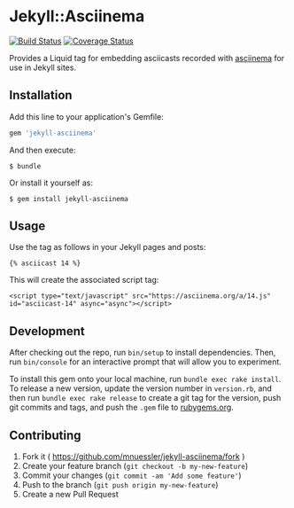 # Jekyll::Asciinema

[![Build Status](https://travis-ci.org/mnuessler/jekyll-asciinema.svg?branch=master)](https://travis-ci.org/mnuessler/jekyll-asciinema)
[![Coverage Status](https://coveralls.io/repos/mnuessler/jekyll-asciinema/badge.svg)](https://coveralls.io/r/mnuessler/jekyll-asciinema)

Provides a Liquid tag for embedding asciicasts recorded with
[asciinema](https://asciinema.org/) for use in Jekyll sites.

## Installation

Add this line to your application's Gemfile:

```ruby
gem 'jekyll-asciinema'
```

And then execute:

    $ bundle

Or install it yourself as:

    $ gem install jekyll-asciinema

## Usage

Use the tag as follows in your Jekyll pages and posts:

    {% asciicast 14 %}

This will create the associated script tag:

    <script type="text/javascript" src="https://asciinema.org/a/14.js" id="asciicast-14" async="async"></script>

## Development

After checking out the repo, run `bin/setup` to install dependencies.
Then, run `bin/console` for an interactive prompt that will allow you
to experiment.

To install this gem onto your local machine, run `bundle exec rake
install`. To release a new version, update the version number in
`version.rb`, and then run `bundle exec rake release` to create a git
tag for the version, push git commits and tags, and push the `.gem`
file to [rubygems.org](https://rubygems.org).

## Contributing

1. Fork it ( https://github.com/mnuessler/jekyll-asciinema/fork )
2. Create your feature branch (`git checkout -b my-new-feature`)
3. Commit your changes (`git commit -am 'Add some feature'`)
4. Push to the branch (`git push origin my-new-feature`)
5. Create a new Pull Request
